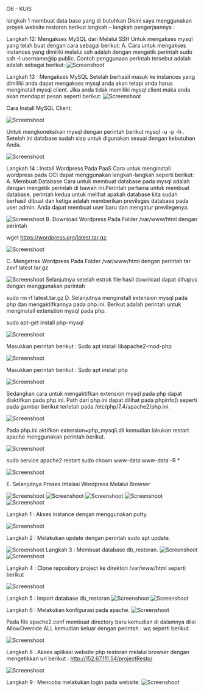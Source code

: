 O6 - KUIS 

langkah 1 membuat data base yang di butuhkan 
Disini saya menggunakan proyek website restoran berikut langkah – langkah pengerjaannya :

Langkah 12: Mengakses MySQL dari Melalui SSH 
Untuk mengakses mysql yang telah buat dengan cara sebagai berikut: A. Cara untuk mengakses instances yang dimiliki melalui ssh adalah dengan mengetik perintah sudo ssh -I username@ip public. Contoh penggunaan perintah tersebut adalah adalah sebagai berikut:
![Screenshoot ](img/Capture11.png)

Langkah 13 : Mengakses MySQL 
Setelah berhasil masuk ke instances yang dimiliki anda dapat mengakses mysql anda akan tetapi anda harus menginstall mysql client. Jika anda tidak memiliki mysql client maka anda akan mendapat pesan seperti berikut:
![Screenshoot ](img/Capture12.png)

Cara Install MySQL Client:

![Screenshoot ](img/Capture13.png)

Untuk mengkoneksikan mysql dengan perintah berikut mysql -u -p -h . Setelah ini database sudah siap untuk digunakan sesuai dengan kebutuhan Anda.

![Screenshoot ](img/Capture14.png)

Langkah 14 : Install Wordpress Pada PaaS 
Cara untuk menginstall wordpress pada OCI dapat menggunakan langkah-langkah seperti berikut: 
A.	Membuat Database 
Cara untuk membuat database pada mysql adalah dengan mengetik perintah di bawah ini.Perintah pertama untuk membuat database, perintah kedua untuk melihat apakah database kita sudah berhasil dibuat dan ketiga adalah memberikan previleges database pada user admin. Anda dapat membuat user baru dan mengatur previlegenya.

![Screenshoot ](img/Capture15.png)
B.	Download Wordpress Pada Folder /var/www/html dengan perintah

wget https://wordpress.org/latest.tar.gz;

![Screenshoot ](img/Capture16.png)

C.	Mengetrak Wordpress Pada Folder /var/www/html dengan perintah
tar zxvf latest.tar.gz

![Screenshoot ](img/Capture17.png)
Selanjutnya setelah estrak file hasil download dapat dihapus dengan menggunakan perintah

sudo rm rf latest.tar.gz
D.	Selanjutnya menginstall extension mysql pada php dan mengaktifkannya pada php.ini. 
Berikut adalah perintah untuk menginstall extenstion mysql pada php.

sudo apt-get install php-mysql

![Screenshoot ](img/Capture18.png)

Masukkan perintah berikut : 
Sudo apt install libapache2-mod-php

![Screenshoot ](img/Capture22.png)

Masukkan perintah berikut : 
Sudo apt install php

![Screenshoot ](img/Capture23.png)

Sedangkan cara untuk mengaktifkan extension mysql pada php dapat diaktifkan pada php.ini. Path dari php.ini dapat dilihat pada phpinfo() seperti pada gambar berikut terletah pada /etc/php/7.4/apache2/php.ini.

![Screenshoot ](img/Capture24.png)

Pada php.ini aktifkan extension=php_mysqli.dll kemudian lakukan restart apache menggunakan perintah berikut.

![Screenshoot ](img/Capture25.png)

sudo service apache2 restart 
sudo chown www-data:www-data -R *

![Screenshoot ](img/Capture26.png)

E.	Selanjutnya Proses Intalasi Wordpress Melalui Browser

![Screenshoot ](img/Capture27.png)
![Screenshoot ](img/Capture28.png)
![Screenshoot ](img/Capture29.png)
![Screenshoot ](img/Capture30.png)
![Screenshoot ](img/Capture31.png)










Langkah 1 : Akses instance dengan menggunakan putty.

![Screenshoot ](img/Capture.png)

Langkah 2 : Melakukan update dengan perintah sudo apt update.

![Screenshoot ](img/Capture1.png)
Langkah 3 : Membuat database db_restoran.
![Screenshoot ](img/Capture2.png)
![Screenshoot ](img/Capture3.png)

Langkah 4 : Clone repository project ke direktori /var/www/html seperti berikut

![Screenshoot ](img/Capture4.png)

Langkah 5 : Import database db_restoran
![Screenshoot ](img/Capture5.png)
![Screenshoot ](img/Capture6.png)

Langkah 6 : Melakukan konfigurasi pada apache.
![Screenshoot ](img/Capture7.png)

Pada file apache2.conf membuat directory baru kemudian di dalamnya diisi AllowOverride ALL kemudian keluar dengan perintah : wq seperti berikut.

![Screenshoot ](img/Capture8.png)

Langkah 8 : Akses aplikasi website php restoran melalui browser dengan mengetikkan url berikut : http://152.67.111.54/projectResto/

![Screenshoot ](img/Capture9.png)

Langkah 9 : Mencoba melakukan login pada website.
![Screenshoot ](img/Capture10.png)
